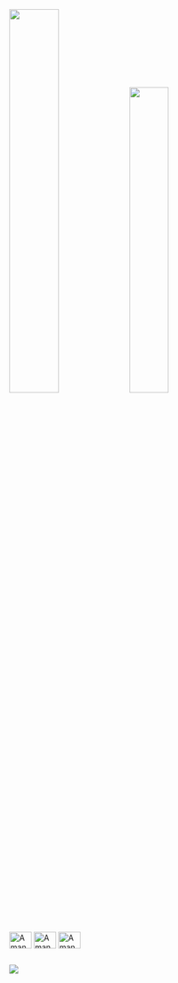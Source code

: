 <div>
 <img width="42%" src="https://github-readme-stats.vercel.app/api?username=Amanda-MBA&show_icons=true&theme=midnight-purple&count_private=true">
<img width="37.5%" src="https://github-readme-stats.vercel.app/api/top-langs/?username=Amanda-MBA&langs_count=8&layout=compact&theme=midnight-purple">
</div>
 <div style="display; inline_block"><br>
 <img align="center" alt="Amanda-JS" height="30" width="40" src="https://cdn.jsdelivr.net/gh/devicons/devicon/icons/javascript/javascript-original.svg">
 <img align="center" alt="Amanda-HTML" height="30" width="40" src="https://cdn.jsdelivr.net/gh/devicons/devicon/icons/html5/html5-original.svg">
  <img align="center" alt="Amanda-HTML" height="30" width="40" src="https://cdn.jsdelivr.net/gh/devicons/devicon/icons/css3/css3-original.svg">
          
 ##
 
 <div> 
  <a href="https://www.linkedin.com/in/amanda-moura-19033b236/" target="_blank"><img src="https://img.shields.io/badge/LinkedIn-0077B5?style=for-the-badge&logo=linkedin&logoColor=white"
  
 </div>
 
